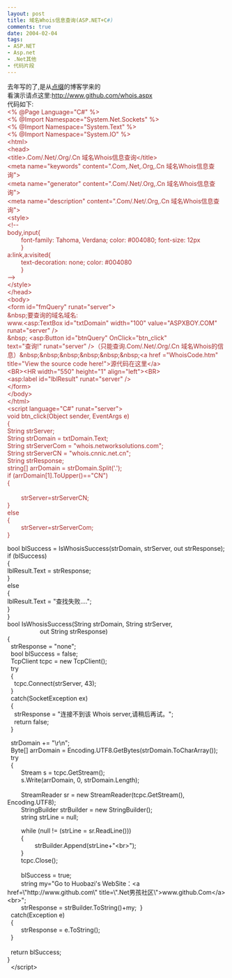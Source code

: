 ```yaml
---
layout: post
title: 域名Whois信息查询(ASP.NET+C#)
comments: true
date: 2004-02-04
tags:
- ASP.NET
- Asp.net
- .Net其他
- 代码片段
---
```


<p>去年写的了,是从<a href="http://http://blog.joycode.com/aspdian/posts/4466.aspx">点缀</a>的博客学来的<br />看演示请点这里:<a href="http://www.github.com/whois.aspx">http://www.github.com/whois.aspx</a><br />代码如下:<br /><span style="color: #a52a2a;">&lt;% @Page Language="C#" %&gt;<br />&lt;% @Import Namespace="System.Net.Sockets" %&gt;<br />&lt;% @Import Namespace="System.Text" %&gt;<br />&lt;% @Import Namespace="System.IO" %&gt;<br />&lt;html&gt;<br />&lt;head&gt;<br />&lt;title&gt;.Com/.Net/.Org/.Cn 域名Whois信息查询&lt;/title&gt;<br />&lt;meta name="keywords" content=".Com,.Net,.Org,.Cn 域名Whois信息查询"&gt;<br />&lt;meta name="generator" content=".Com/.Net/.Org,.Cn 域名Whois信息查询"&gt;<br />&lt;meta name="description" content=".Com/.Net/.Org,.Cn 域名Whois信息查询"&gt;<br />&lt;style&gt;<br />&lt;!--<br />body,input{<br />        font-family: Tahoma, Verdana; color: #004080; font-size: 12px        <br />        }<br />a:link,a:visited{<br />        text-decoration: none; color: #004080<br />        }<br />--&gt;<br />&lt;/style&gt;<br />&lt;/head&gt;<br />&lt;body&gt;<br />&lt;form id="fmQuery" runat="server"&gt;<br />&amp;nbsp;要查询的域名域名:<br />www.&lt;asp:TextBox id="txtDomain" width="100" value="ASPXBOY.COM" runat="server" /&gt;<br />&amp;nbsp; &lt;asp:Button id="btnQuery" OnClick="btn_click"<br />text="查询!" runat="server" /&gt;（只能查询.Com/.Net/.Org/.Cn 域名Whois的信息）&amp;nbsp;&amp;nbsp;&amp;nbsp;&amp;nbsp;&amp;nbsp;&amp;nbsp;&lt;a href ="WhoisCode.htm" title="View the source code here!"&gt;源代码在这里&lt;/a&gt;<br />&lt;BR&gt;&lt;HR width="550" height="1" align="left"&gt;&lt;BR&gt;<br />&lt;asp:label id="lblResult" runat="server" /&gt;<br />&lt;/form&gt;<br />&lt;/body&gt;<br />&lt;/html&gt;<br />&lt;script language="C#" runat="server"&gt;<br />void btn_click(Object sender, EventArgs e)<br />{<br />String strServer;<br />String strDomain = txtDomain.Text;<br />String strServerCom = "whois.networksolutions.com";<br />String strServerCN = "whois.cnnic.net.cn";<br />String strResponse;<br />string[] arrDomain = strDomain.Split('.');<br />if (arrDomain[1].ToUpper()=="CN")<br />{<br />       <br />        strServer=strServerCN;<br />}<br />else<br />{<br />        strServer=strServerCom;<br />}</span></p>
<p>bool blSuccess = IsWhosisSuccess(strDomain, strServer, out strResponse);<br />if (blSuccess)<br />{<br />lblResult.Text = strResponse;<br />}<br />else<br />{<br />lblResult.Text = "查找失败....";<br />}<br />}<br />bool IsWhosisSuccess(String strDomain, String strServer,<br />                   out String strResponse)<br />{<br />  strResponse = "none";<br />  bool blSuccess = false;<br />  TcpClient tcpc = new TcpClient();<br />  try<br />  {<br />    tcpc.Connect(strServer, 43);<br />  }<br />  catch(SocketException ex)<br />  {<br />    strResponse = "连接不到该 Whois server,请稍后再试。";<br />    return false;<br />  }</p>
<p>  strDomain += "\r\n";<br />  Byte[] arrDomain = Encoding.UTF8.GetBytes(strDomain.ToCharArray());<br />  try<br />  {<br />        Stream s = tcpc.GetStream();<br />        s.Write(arrDomain, 0, strDomain.Length);<br />       <br />        StreamReader sr = new StreamReader(tcpc.GetStream(), Encoding.UTF8);<br />        StringBuilder strBuilder = new StringBuilder();<br />        string strLine = null;</p>
<p>        while (null != (strLine = sr.ReadLine()))<br />        {<br />                strBuilder.Append(strLine+"&lt;br&gt;");<br />        }<br />        tcpc.Close();<br />               <br />        blSuccess = true;<br />        string my="Go to Huobazi's WebSite：&lt;a href=\"http://www.github.com\" title=\".Net男孩社区\"&gt;www.github.Com&lt;/a&gt;&lt;br&gt;";<br />        strResponse = strBuilder.ToString()+my;  }<br />  catch(Exception e)<br />  {<br />        strResponse = e.ToString();<br />  }<br />  <br />  return blSuccess;<br />}<br />  &lt;/script&gt;</p>				

